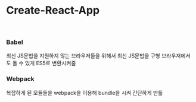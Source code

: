 # Create-React-App

<br>

### Babel
최신 JS문법을 지원하지 않는 브라우저들을 위해서 최신 JS문법을 구형 브라우저에서도 돌 수 있게 ES5로 변환시켜줌

### Webpack
복잡하게 된 모듈들을 webpack을 이용해 bundle을 시켜 간단하게 만듦
